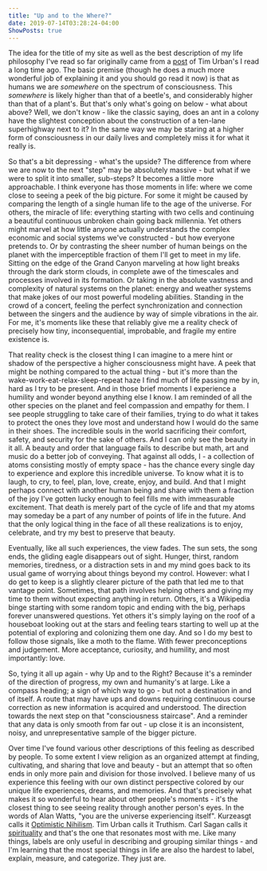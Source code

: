 ```yaml
---
title: "Up and to the Where?"
date: 2019-07-14T03:28:24-04:00
ShowPosts: true
---
```


The idea for the title of my site as well as the best description of my life philosophy I've read so far originally came from a [post](https://waitbutwhy.com/2014/10/religion-for-the-nonreligious.html) of Tim Urban's I read a long time ago. The basic premise (though he does a much more wonderful job of explaining it and you should go read it now) is that as humans we are *somewhere* on the spectrum of consciousness. This *somewhere* is likely higher than that of a beetle's, and considerably higher than that of a plant's. But that's only what's going on below - what about above? Well, we don't know - like the classic saying, does an ant in a colony have the slightest conception about the construction of a ten-lane superhighway next to it? In the same way we may be staring at a higher form of consciousness in our daily lives and completely miss it for what it really is.

So that's a bit depressing - what's the upside? The difference from where we are now to the next "step" may be absolutely massive - but what if we were to split it into smaller, sub-steps? It becomes a little more approachable. I think everyone has those moments in life: where we come close to seeing a peek of the big picture. For some it might be caused by comparing the length of a single human life to the age of the universe. For others, the miracle of life: everything starting with two cells and continuing a beautiful continuous unbroken chain going back millennia. Yet others might marvel at how little anyone actually understands the complex economic and social systems we've constructed - but how everyone pretends to. Or by contrasting the sheer number of human beings on the planet with the imperceptible fraction of them I'll get to meet in my life. Sitting on the edge of the Grand Canyon marveling at how light breaks through the dark storm clouds, in complete awe of the timescales and processes involved in its formation. Or taking in the absolute vastness and complexity of natural systems on the planet: energy and weather systems that make jokes of our most powerful modeling abilities. Standing in the crowd of a concert, feeling the perfect synchronization and connection between the singers and the audience by way of simple vibrations in the air. For me, it's moments like these that reliably give me a reality check of precisely how tiny, inconsequential, improbable, and fragile my entire existence is. 

That reality check is the closest thing I can imagine to a mere hint or shadow of the perspective a higher consciousness might have. A peek that might be nothing compared to the actual thing - but it's more than the wake-work-eat-relax-sleep-repeat haze I find much of life passing me by in, hard as I try to be present. And in those brief moments I experience a humility and wonder beyond anything else I know. I am reminded of all the other species on the planet and feel compassion and empathy for them. I see people struggling to take care of their families, trying to do what it takes to protect the ones they love most and understand how I would do the same in their shoes. The incredible souls in the world sacrificing their comfort, safety, and security for the sake of others. And I can only see the beauty in it all. A beauty and order that language fails to describe but math, art and music do a better job of conveying. That against all odds, I - a collection of atoms consisting mostly of empty space - has the chance every single day to experience and explore this incredible universe. To know what it is to laugh, to cry, to feel, plan, love, create, enjoy, and build. And that I might perhaps connect with another human being and share with them a fraction of the joy I've gotten lucky enough to feel fills me with immeasurable excitement. That death is merely part of the cycle of life and that my atoms may someday be a part of any number of points of life in the future. And that the only logical thing in the face of all these realizations is to enjoy, celebrate, and try my best to preserve that beauty. 

Eventually, like all such experiences, the view fades. The sun sets, the song ends, the gliding eagle disappears out of sight. Hunger, thirst, random memories, tiredness, or a distraction sets in and my mind goes back to its usual game of worrying about things beyond my control. However: what I do get to keep is a slightly clearer picture of the path that led me to that vantage point. Sometimes, that path involves helping others and giving my time to them without expecting anything in return. Others, it's a Wikipedia binge starting with some random topic and ending with the big, perhaps forever unanswered questions. Yet others it's simply laying on the roof of a houseboat looking out at the stars and feeling tears starting to well up at the potential of exploring and colonizing them one day. And so I do my best to follow those signals, like a moth to the flame. With fewer preconceptions and judgement. More acceptance, curiosity, and humility, and most importantly: love. 

So, tying it all up again - why Up and to the Right? Because it's a reminder of the direction of progress, my own and humanity's at large. Like a compass heading; a sign of which way to go - but not a destination in and of itself. A route that may have ups and downs requiring continuous course correction as new information is acquired and understood. The direction towards the next step on that "consciousness staircase". And a reminder that any data is only smooth from far out - up close it is an inconsistent, noisy, and unrepresentative sample of the bigger picture. 

Over time I've found various other descriptions of this feeling as described by people. To some extent I view religion as an organized attempt at finding, cultivating, and sharing that love and beauty - but an attempt that so often ends in only more pain and division for those involved. I believe many of us experience this feeling with our own distinct perspective colored by our unique life experiences, dreams, and memories. And that's precisely what makes it so wonderful to hear about other people's moments - it's the closest thing to see seeing reality through another person's eyes. In the words of Alan Watts, "you are the universe experiencing itself". Kurzeasgt calls it [Optimistic Nihilism](https://www.youtube.com/watch?v=MBRqu0YOH14). Tim Urban calls it Truthism. Carl Sagan calls it [spirituality](https://en.wikipedia.org/wiki/Carl_Sagan#Personal_life_and_beliefs) and that's the one that resonates most with me. Like many things, labels are only useful in describing and grouping similar things - and I'm learning that the most special things in life are also the hardest to label, explain, measure, and categorize. They just are. 